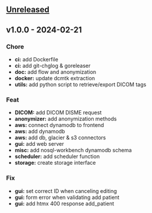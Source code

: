 <a name="unreleased"></a>
## [Unreleased]


<a name="v1.0.0"></a>
## v1.0.0 - 2024-02-21
### Chore
- **ci:** add Dockerfile
- **ci:** add git-chglog & goreleaser
- **doc:** add flow and anonymization
- **docker:** update dcmtk extraction
- **utils:** add python script to retrieve/export DICOM tags

### Feat
- **DICOM:** add DICOM DISME request
- **anonymizer:** add anonymization methods
- **aws:** connect dynamodb to frontend
- **aws:** add dynamodb
- **aws:** add db, glacier & s3 connectors
- **gui:** add web server
- **misc:** add nosql-workbench dynamodb schema
- **scheduler:** add scheduler function
- **storage:** create storage interface

### Fix
- **gui:** set correct ID when canceling editing
- **gui:** form error when validating add patient
- **gui:** add htmx 400 response add_patient


[Unreleased]: https://github-wyllio/wyll-io/dicomizer/compare/v1.0.0...HEAD
